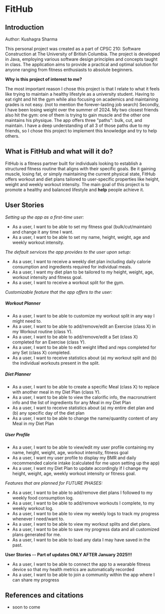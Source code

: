 # FitHub 

## Introduction

Author: Kushagra Sharma

This personal project was created as a part of CPSC 210: Software Construction at The University of British Columbia. The project is developed in Java, employing various software design principles and concepts taught in class. The application aims to provide a practical and optimal solution for anyone ranging from fitness enthusiasts to absolute beginners.

**Why is this project of interest to me?**

The most important reason I chose this project is that I relate to what it feels like trying to maintain a healthy lifestyle as a university student. Having to eat right and hit the gym while also focusing on academics and maintaining grades is not easy. (not to mention the forever-lasting job search)
Secondly, I have been losing weight over the summer of 2024. My two closest friends also hit the gym: one of them is trying to gain muscle and the other one maintains his physique. The app offers three "paths": bulk, cut, and maintain. I have a deep understanding of all 3 of those paths due to my friends, so I chose this project to implement this knowledge and try to help others.

## What is FitHub and what will it do?

FitHub is a fitness partner built for individuals looking to establish a structured fitness routine that aligns with their specific goals. Be it gaining muscle, losing fat, or simply maintaining the current physical state, FitHub offers workout and diet plans tailored to user-specific properties like height, weight and weekly workout intensity. The main goal of this project is to promote a healthy and balanced lifestyle and **help** people achieve it.

## User Stories

*Setting up the app as a first-time user:*
- As a user, I want to be able to set my fitness goal (bulk/cut/maintain) and change it any time I want.
- As a user, I want to be able to set my name, height, weight, age and weekly workout intensity.

*The default services the app provides to the user upon setup:*
- As a user, I want to receive a weekly diet plan including daily calorie consumption and ingredients required for individual meals.
- As a user, I want my diet plan to be tailored to my height, weight, age, workout intensity and fitness goal.
- As a user, I want to receive a workout split for the gym.

*Customizable feature that the app offers to the user:*
##### Workout Planner
- As a user, I want to be able to customize my workout split in any way I might need to.
- As a user, I want to be able to add/remove/edit an Exercise (class X) in my Workout routine (class Y).
- As a user, I want to be able to add/remove/edit a Set (class X) completed for an Exercise (class Y).
- As a user, I want to be able to edit weight lifted and reps completed for any Set (class X) completed.
- As a user, I want to receive statistics about (a) my workout split and (b) the individual workouts present in the split.

##### Diet Planner
- As a user, I want to be able to create a specific Meal (class X) to replace with another meal in my Diet Plan (class Y).
- As a user, I want to be able to view the calorific info, the macronutrient info and the list of ingredients for any Meal in my Diet Plan
- As a user, I want to receive statistics about (a) my entire diet plan and (b) any specific day of the diet plan
- As a user, I want to be able to change the name/quantity content of any Meal in my Diet Plan

##### User Profile
- As a user, I want to be able to view/edit my user profile containing my name, height, weight, age, workout intensity, fitness goal
- As a user, I want my user profile to display my BMR and daily recommended calorie intake (calculated for me upon setting up the app)
- As a user, I want my Diet Plan to update accordingly if I change my height, weight, age, weekly workout intensity or fitness goal.


*Features that are planned for FUTURE PHASES:*
- As a user, I want to be able to add/remove diet plans I followed to my weekly food consumption log.
- As a user, I want to be able to add/remove workouts I complete, to my weekly workout log.
- As a user, I want to be able to view my weekly logs to track my progress whenever I need/want to.
- As a user, I want to be able to view my workout splits and diet plans.
- As a user, I want to be able to save my progress data and all customized plans generated for me.
- As a user, I want to be able to load any data I may have saved in the past.

**User Stories -- Part of updates ONLY AFTER January 2025!!!**
- As a user, I want to be able to connect the app to a wearable fitness device so that my health metrics are automatically recorded
- As a user, I want to be able to join a community within the app where I can share my progress

## References and citations
- soon to come
